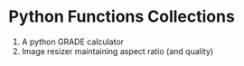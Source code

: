 # Python Functions Collections
1. A python GRADE calculator
2. Image resizer maintaining aspect ratio (and quality)